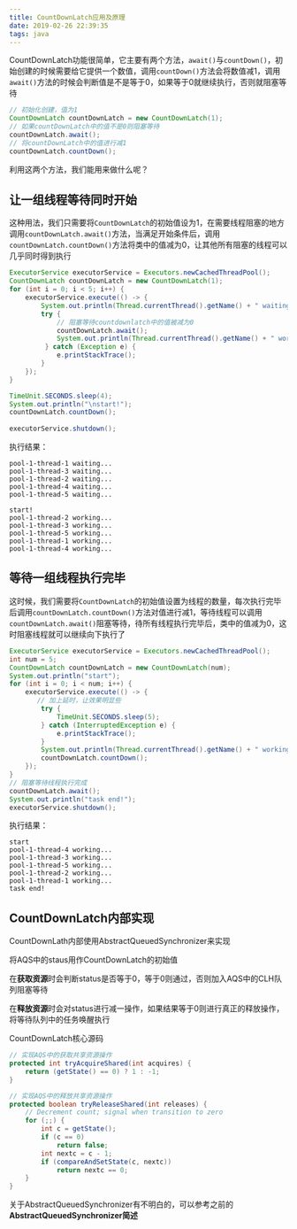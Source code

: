 ```yaml
---
title: CountDownLatch应用及原理
date: 2019-02-26 22:39:35
tags: java
---
```


CountDownLatch功能很简单，它主要有两个方法，`await()`与`countDown()`，初始创建的时候需要给它提供一个数值，调用`countDown()`方法会将数值减1，调用`await()`方法的时候会判断值是不是等于0，如果等于0就继续执行，否则就阻塞等待

```java
// 初始化创建，值为1
CountDownLatch countDownLatch = new CountDownLatch(1);
// 如果countDownLatch中的值不是0则阻塞等待
countDownLatch.await();
// 将countDownLatch中的值进行减1
countDownLatch.countDown();
```

利用这两个方法，我们能用来做什么呢？

<!-- more -->

## 让一组线程等待同时开始

这种用法，我们只需要将`CountDownLatch`的初始值设为1，在需要线程阻塞的地方调用`countDownLatch.await()`方法，当满足开始条件后，调用`countDownLatch.countDown()`方法将类中的值减为0，让其他所有阻塞的线程可以几乎同时得到执行

```java
ExecutorService executorService = Executors.newCachedThreadPool();
CountDownLatch countDownLatch = new CountDownLatch(1);
for (int i = 0; i < 5; i++) {
    executorService.execute(() -> {
        System.out.println(Thread.currentThread().getName() + " waiting...");
        try {
            // 阻塞等待countdownlatch中的值被减为0
            countDownLatch.await();
            System.out.println(Thread.currentThread().getName() + " working...");
         } catch (Exception e) {
            e.printStackTrace();
        }
    });
}

TimeUnit.SECONDS.sleep(4);
System.out.println("\nstart!");
countDownLatch.countDown();
        
executorService.shutdown();
```

执行结果：

```text
pool-1-thread-1 waiting...
pool-1-thread-3 waiting...
pool-1-thread-2 waiting...
pool-1-thread-4 waiting...
pool-1-thread-5 waiting...

start!
pool-1-thread-2 working...
pool-1-thread-3 working...
pool-1-thread-5 working...
pool-1-thread-1 working...
pool-1-thread-4 working...
```



## 等待一组线程执行完毕

这时候，我们需要将`CountDownLatch`的初始值设置为线程的数量，每次执行完毕后调用`countDownLatch.countDown()`方法对值进行减1，等待线程可以调用`countDownLatch.await()`阻塞等待，待所有线程执行完毕后，类中的值减为0，这时阻塞线程就可以继续向下执行了

```java
ExecutorService executorService = Executors.newCachedThreadPool();
int num = 5;
CountDownLatch countDownLatch = new CountDownLatch(num);
System.out.println("start");
for (int i = 0; i < num; i++) {
    executorService.execute(() -> {
       // 加上延时，让效果明显些
        try {
            TimeUnit.SECONDS.sleep(5);
        } catch (InterruptedException e) {
            e.printStackTrace();
        }
        System.out.println(Thread.currentThread().getName() + " working...");
        countDownLatch.countDown();
    });
}
// 阻塞等待线程执行完成
countDownLatch.await();
System.out.println("task end!");
executorService.shutdown();
```

执行结果：

```text
start
pool-1-thread-4 working...
pool-1-thread-3 working...
pool-1-thread-5 working...
pool-1-thread-2 working...
pool-1-thread-1 working...
task end!
```



## CountDownLatch内部实现

CountDownLath内部使用AbstractQueuedSynchronizer来实现

将AQS中的staus用作CountDownLatch的初始值

在**获取资源**时会判断status是否等于0，等于0则通过，否则加入AQS中的CLH队列阻塞等待

在**释放资源**时会对status进行减一操作，如果结果等于0则进行真正的释放操作，将等待队列中的任务唤醒执行

CountDownLatch核心源码

```java
// 实现AQS中的获取共享资源操作
protected int tryAcquireShared(int acquires) {
    return (getState() == 0) ? 1 : -1;
}

// 实现AQS中的释放共享资源操作
protected boolean tryReleaseShared(int releases) {
    // Decrement count; signal when transition to zero
    for (;;) {
        int c = getState();
        if (c == 0)
            return false;
        int nextc = c - 1;
        if (compareAndSetState(c, nextc))
            return nextc == 0;
    }
}
```

关于AbstractQueuedSynchronizer有不明白的，可以参考之前的**AbstractQueuedSynchronizer简述**

